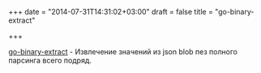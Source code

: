 +++
date = "2014-07-31T14:31:02+03:00"
draft = false
title = "go-binary-extract"

+++

<p><a href="https://github.com/juliangruber/go-binary-extract">go-binary-extract</a> - Извлечение значений из json blob пез полного парсинга всего подряд.</p>

